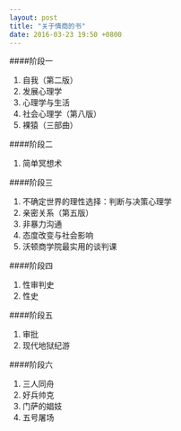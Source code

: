```yaml
---
layout: post
title: "关于情商的书"
date: 2016-03-23 19:50 +0800
---
```

####阶段一

1. 自我（第二版）
2. 发展心理学
3. 心理学与生活
4. 社会心理学（第八版）
5. 裸猿（三部曲）

####阶段二

1. 简单冥想术

####阶段三

1. 不确定世界的理性选择：判断与决策心理学
2. 亲密关系（第五版）
3. 非暴力沟通
4. 态度改变与社会影响
5. 沃顿商学院最实用的谈判课

####阶段四

1. 性审判史
2. 性史

####阶段五

1. 审批
2. 现代地狱纪游

####阶段六

1. 三人同舟
2. 好兵帅克
3. 门萨的娼妓
4. 五号屠场
